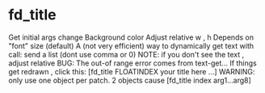 # fd_title 



 

 

Get initial args
change Background color
Adjust relative w , h
Depends on "font" size
(default)
A (not very efficient) way to dynamically get text with
call:
send a list (dont use comma or 0)
NOTE: if you don't see the text , adjust relative
BUG: The out-of range error comes from text-get...
If things get redrawn , click this:
[fd_title FLOATINDEX your title here ...]
WARNING: only use one object per patch. 2 objects cause
[fd_title index arg1...arg8]


 
